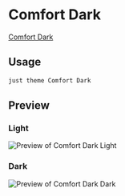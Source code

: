 # Comfort Dark

[Comfort Dark](#)

## Usage

```bash
just theme Comfort Dark
```

## Preview

### Light

![Preview of Comfort Dark Light](preview-light.png)

### Dark

![Preview of Comfort Dark Dark](preview-dark.png)

